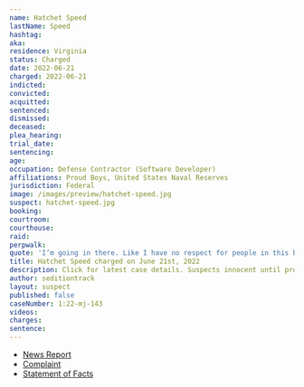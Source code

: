 ```yaml
---
name: Hatchet Speed
lastName: Speed
hashtag:
aka:
residence: Virginia
status: Charged
date: 2022-06-21
charged: 2022-06-21
indicted:
convicted:
acquitted:
sentenced:
dismissed:
deceased:
plea_hearing:
trial_date:
sentencing:
age:
occupation: Defense Contractor (Software Developer)
affiliations: Proud Boys, United States Naval Reserves
jurisdiction: Federal
image: /images/preview/hatchet-speed.jpg
suspect: hatchet-speed.jpg
booking:
courtroom:
courthouse:
raid:
perpwalk:
quote: 'I’m going in there. Like I have no respect for people in this building. They have no respect for me. I have no respect for them.'
title: Hatchet Speed charged on June 21st, 2022
description: Click for latest case details. Suspects innocent until proven guilty.
author: seditiontrack
layout: suspect
published: false
caseNumber: 1:22-mj-143
videos:
charges:
sentence:
---
```

- [News Report](https://www.msn.com/en-us/news/crime/fbi-navy-petty-officer-arrested-on-capitol-riot-charges-had-arsenal-of-guns-praised-unabomber/ar-AAYNcvq)
- [Complaint](https://www.justice.gov/usao-dc/case-multi-defendant/file/1514546/download)
- [Statement of Facts](https://www.justice.gov/usao-dc/case-multi-defendant/file/1514551/download)
